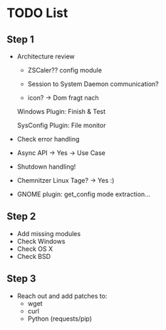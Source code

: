 # TODO List

## Step 1
- Architecture review
    - ZSCaler??
        config module
    - Session to System Daemon communication?
    
    - icon?
        -> Dom fragt nach
        
    Windows Plugin: Finish & Test
    
    SysConfig Plugin: File monitor

- Check error handling

- Async API
    -> Yes -> Use Case

- Shutdown handling!

- Chemnitzer Linux Tage?
    -> Yes :)
    
 - GNOME plugin:
    get_config mode extraction...

## Step 2
- Add missing modules
- Check Windows
- Check OS X
- Check BSD

## Step 3
- Reach out and add patches to:
    - wget
    - curl
    - Python (requests/pip)
